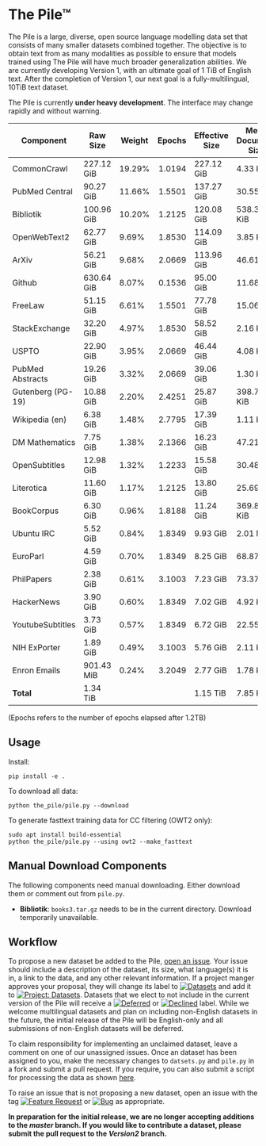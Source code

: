 # The Pile™

The Pile is a large, diverse, open source language modelling data set that consists of many smaller datasets combined together. The objective is to obtain text from as many modalities as possible to ensure that models trained using The Pile will have much broader generalization abilities. We are currently developing Version 1, with an ultimate goal of 1 TiB of English text. After the completion of Version 1, our next goal is a fully-multilingual, 10TiB text dataset.

The Pile is currently **under heavy development**. The interface may change rapidly and without warning. 


|    Component    | Raw Size |Weight|Epochs|Effective Size|Mean Document Size|
|-----------------|----------|------|-----:|--------------|------------------|
|CommonCrawl      |227.12 GiB|19.29%|1.0194|227.12 GiB    |4.33 KiB          |
|PubMed Central   |90.27 GiB |11.66%|1.5501|137.27 GiB    |30.55 KiB         |
|Bibliotik        |100.96 GiB|10.20%|1.2125|120.08 GiB    |538.36 KiB        |
|OpenWebText2     |62.77 GiB |9.69% |1.8530|114.09 GiB    |3.85 KiB          |
|ArXiv            |56.21 GiB |9.68% |2.0669|113.96 GiB    |46.61 KiB         |
|Github           |630.64 GiB|8.07% |0.1536|95.00 GiB     |11.68 KiB         |
|FreeLaw          |51.15 GiB |6.61% |1.5501|77.78 GiB     |15.06 KiB         |
|StackExchange    |32.20 GiB |4.97% |1.8530|58.52 GiB     |2.16 KiB          |
|USPTO            |22.90 GiB |3.95% |2.0669|46.44 GiB     |4.08 KiB          |
|PubMed Abstracts |19.26 GiB |3.32% |2.0669|39.06 GiB     |1.30 KiB          |
|Gutenberg (PG-19)|10.88 GiB |2.20% |2.4251|25.87 GiB     |398.73 KiB        |
|Wikipedia (en)   |6.38 GiB  |1.48% |2.7795|17.39 GiB     |1.11 KiB          |
|DM Mathematics   |7.75 GiB  |1.38% |2.1366|16.23 GiB     |47.21 MiB         |
|OpenSubtitles    |12.98 GiB |1.32% |1.2233|15.58 GiB     |30.48 KiB         |
|Literotica       |11.60 GiB |1.17% |1.2125|13.80 GiB     |25.69 KiB         |
|BookCorpus       |6.30 GiB  |0.96% |1.8188|11.24 GiB     |369.87 KiB        |
|Ubuntu IRC       |5.52 GiB  |0.84% |1.8349|9.93 GiB      |2.01 MiB          |
|EuroParl         |4.59 GiB  |0.70% |1.8349|8.25 GiB      |68.87 KiB         |
|PhilPapers       |2.38 GiB  |0.61% |3.1003|7.23 GiB      |73.37 KiB         |
|HackerNews       |3.90 GiB  |0.60% |1.8349|7.02 GiB      |4.92 KiB          |
|YoutubeSubtitles |3.73 GiB  |0.57% |1.8349|6.72 GiB      |22.55 KiB         |
|NIH ExPorter     |1.89 GiB  |0.49% |3.1003|5.76 GiB      |2.11 KiB          |
|Enron Emails     |901.43 MiB|0.24% |3.2049|2.77 GiB      |1.78 KiB          |
|**Total**        |1.34 TiB  |      |      |1.15 TiB      |7.85 KiB          |






(Epochs refers to the number of epochs elapsed after 1.2TB)


## Usage


Install:

```
pip install -e .
```

To download all data:
```
python the_pile/pile.py --download
```

To generate fasttext training data for CC filtering (OWT2 only):
```
sudo apt install build-essential
python the_pile/pile.py --using owt2 --make_fasttext 
```

## Manual Download Components

The following components need manual downloading. Either download them or comment out from `pile.py`. 

 - **Bibliotik**: `books3.tar.gz` needs to be in the current directory. Download temporarily unavailable.

## Workflow

To propose a new dataset be added to the Pile, [open an issue](https://github.com/EleutherAI/The-Pile/issues/new). Your issue should include a description of the dataset, its size, what language(s) it is in, a link to the data, and any other relevant information. If a project manger approves your proposal, they will change its label to [![Datasets](https://img.shields.io/github/labels/EleutherAI/The-Pile/Dataset)](https://github.com/EleutherAI/The-Pile/labels/Dataset) and add it to [![Project: Datasets](https://img.shields.io/badge/Project-Datasets-lightgrey)](https://github.com/EleutherAI/The-Pile/projects/2). Datasets that we elect to not include in the current version of the Pile will receive a [![Deferred](https://img.shields.io/github/labels/EleutherAI/The-Pile/Deferred%20to%20v2)](https://github.com/EleutherAI/The-Pile/labels/Deferred%20to%20v2) or [![Declined](https://img.shields.io/github/labels/EleutherAI/The-Pile/Declined)](https://github.com/EleutherAI/The-Pile/labels/Declined) label. While we welcome multilingual  datasets and plan on including non-English datasets in the future, the initial release of the Pile will be English-only and all submissions of non-English datasets will be deferred.

To claim responsibility for implementing an unclaimed dataset, leave a comment on one of our unassigned issues. Once an dataset has been assigned to you, make the necessary changes to `datsets.py` and `pile.py` in a fork and submit a pull request. If you require, you can also submit a script for processing the data as shown [here](https://github.com/EleutherAI/pile_enron_emails).

To raise an issue that is not proposing a new dataset, open an issue with the tag [![Feature Request](https://img.shields.io/github/labels/EleutherAI/The-Pile/Feature%20Request)](https://github.com/EleutherAI/The-Pile/labels/Feature%20Request) or [![Bug](https://img.shields.io/github/labels/EleutherAI/The-Pile/Bug)](https://github.com/EleutherAI/The-Pile/labels/Bug) as appropriate.

**In preparation for the initial release, we are no longer accepting additions to the *master* branch. If you would like to contribute a dataset, please submit the pull request to the *Version2* branch.**
